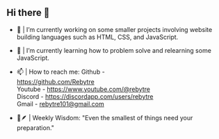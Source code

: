 ## Hi there 👋

- 🔭 | I’m currently working on some smaller projects involving website building languages such as HTML, CSS, and JavaScript.
  
- 🌱 | I’m currently learning how to problem solve and relearning some JavaScript.
  
- 📫 | How to reach me:
    Github -<br />
    https://github.com/Rebytre<br />
    Youtube - https://www.youtube.com/@rebytre<br />
    Discord - https://discordapp.com/users/rebytre<br />
    Gmail - rebytre101@gmail.com<br />
  
- 📜🪶 | Weekly Wisdom: "Even the smallest of things need your preparation."
